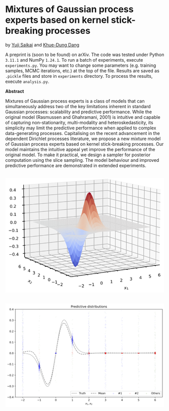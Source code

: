 # Mixtures of Gaussian process experts based on kernel stick-breaking processes

by [Yuji Saikai](https://yujisaikai.com) and [Khue-Dung Dang](https://scholar.google.com.au/citations?user=lg56IkAAAAAJ&hl=en)

A preprint is (soon to be found) on arXiv. The code was tested under Python `3.11.1` and NumPy `1.24.1`. To run a batch of experiments, execute `experiments.py`. You may want to change some parameters (e.g. training samples, MCMC iterations, etc.) at the top of the file. Results are saved as `.pickle` files and store in `experiments` directory. To process the results, execute `analysis.py`.

**Abstract**

Mixtures of Gaussian process experts is a class of models that can simultaneously address two of the key limitations inherent in standard Gaussian processes: scalability and predictive performance. While the original model (Rasmussen and Ghahramani, 2001) is intuitive and capable of capturing non-stationarity, multi-modality and heteroskedasticity, its simplicity may limit the predictive performance when applied to complex data-generating processes. Capitalising on the recent advancement in the dependent Dirichlet processes literature, we propose a new mixture model of Gaussian process experts based on kernel stick-breaking processes. Our model maintains the intuitive appeal yet improve the performance of the original model. To make it practical, we design a sampler for posterior computation using the slice sampling. The model behaviour and improved predictive performance are demonstrated in extended experiments.

&nbsp;
![](GL2008_surface.png)

&nbsp;
![](GL2008_predictive_distributions.png)
